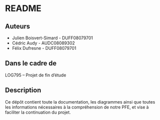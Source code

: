 # README

## Auteurs
- Julien Boisvert-Simard - DUFF08079701
- Cédric Audy - AUDC08089302
- Félix Dufresne - DUFF08079701

## Dans le cadre de 
LOG795 – Projet de fin d’étude 

## Description
Ce dépôt contient toute la documentation, les diagrammes ainsi que toutes les informations nécessaires à la compréhension de notre PFE, et vise à faciliter la continuation du projet.
